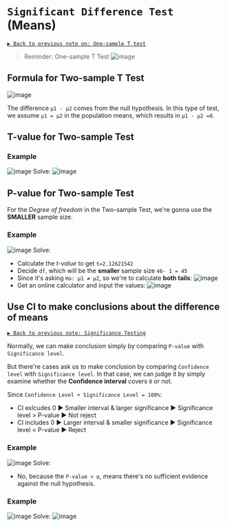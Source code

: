 # `Significant Difference Test` (Means)


[`▶ Back to previous note on: One-sample T test`](https://github.com/solomonxie/solomonxie.github.io/issues/50#issuecomment-420521963)
> Reminder: One-sample T Test
![image](https://user-images.githubusercontent.com/14041622/45405555-eef1b380-b695-11e8-8bbb-0369788dfa02.png)


## Formula for Two-sample T Test

![image](https://user-images.githubusercontent.com/14041622/45538406-90fdd100-b839-11e8-8897-74c4b9806f2d.png)

The difference `μ1 - μ2` comes from the null hypothesis. In this type of test, we assume `μ1 = μ2` in the population means, which results in `μ1 - μ2 =0`.

## T-value for Two-sample Test


### Example
![image](https://user-images.githubusercontent.com/14041622/45538059-9575ba00-b838-11e8-8921-b07e73713b9b.png)
Solve:
![image](https://user-images.githubusercontent.com/14041622/45538539-ea660000-b839-11e8-87fc-c5f7644a99af.png)



## P-value for Two-sample Test

For the _Degree of freedom_ in the Two-sample Test, we're gonna use the **SMALLER** sample size.

### Example
![image](https://user-images.githubusercontent.com/14041622/45540596-6e6eb680-b83f-11e8-889c-0e6eb6a1663d.png)
Solve:
- Calculate the _t-value_ to get `t=2.12621542`
- Decide `df`, which will be the **smaller** sample size `46- 1 = 45`
- Since it's asking `Ha: μ1 ≠ μ2`, so we're to calculate **both tails**:
![image](https://user-images.githubusercontent.com/14041622/45540767-e0470000-b83f-11e8-811b-e300a304f326.png)
- Get an online calculator and input the values:
![image](https://user-images.githubusercontent.com/14041622/45540811-f9e84780-b83f-11e8-8a02-813325c6b1e2.png)



## Use CI to make conclusions about the difference of means

[`▶︎ Back to previous note: Significance Testing`](https://github.com/solomonxie/solomonxie.github.io/issues/50#issuecomment-419806342)


Normally, we can make conclusion simply by comparing `P-value` with `Significance level`.

But there're cases ask us to make conclusion by comparing `Confidence level` with `Significance level`.
In that case, we can judge it by simply examine whether the **Confidence interval** covers `0` or not.

Since `Confidence Level + Significance Level = 100%`:
- CI exlcudes 0 ▶ Smaller interval & larger significance ▶ Significance level > P-value ▶ Not reject
- CI includes 0 ▶ Larger interval & smaller significance ▶ Significance level < P-value ▶ Reject



### Example
![image](https://user-images.githubusercontent.com/14041622/45541082-a32f3d80-b840-11e8-98a0-531fc65678f6.png)
Solve:
- No, because the `P-value > ⍺`, means there's no sufficient evidence against the null hypothesis.


### Example
![image](https://user-images.githubusercontent.com/14041622/45541441-b393e800-b841-11e8-8470-cd4303f66161.png)
Solve:
![image](https://user-images.githubusercontent.com/14041622/45541479-daeab500-b841-11e8-811c-1adffa4cf4dd.png)
